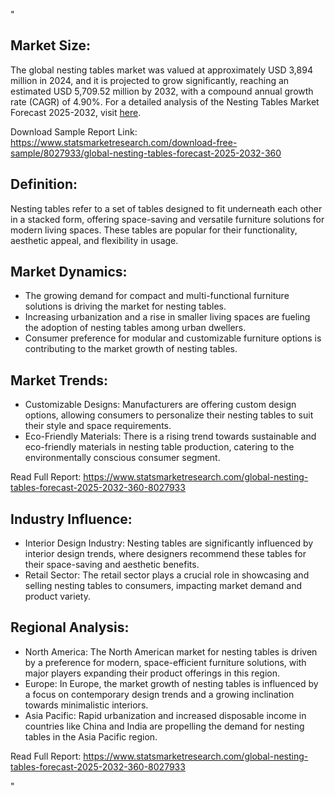 "<h2>Market Size:</h2>
<p>The global nesting tables market was valued at approximately USD 3,894 million in 2024, and it is projected to grow significantly, reaching an estimated USD 5,709.52 million by 2032, with a compound annual growth rate (CAGR) of 4.90%. For a detailed analysis of the Nesting Tables Market Forecast 2025-2032, visit <a href='https://www.statsmarketresearch.com/global-nesting-tables-forecast-2025-2032-360-8027933'>here</a>.</p>
<p>Download Sample Report Link: <a href='https://www.statsmarketresearch.com/download-free-sample/8027933/global-nesting-tables-forecast-2025-2032-360'>https://www.statsmarketresearch.com/download-free-sample/8027933/global-nesting-tables-forecast-2025-2032-360</a></p>

<h2>Definition:</h2>
<p>Nesting tables refer to a set of tables designed to fit underneath each other in a stacked form, offering space-saving and versatile furniture solutions for modern living spaces. These tables are popular for their functionality, aesthetic appeal, and flexibility in usage.</p>

<h2>Market Dynamics:</h2>
<ul>
<li>The growing demand for compact and multi-functional furniture solutions is driving the market for nesting tables.</li>
<li>Increasing urbanization and a rise in smaller living spaces are fueling the adoption of nesting tables among urban dwellers.</li>
<li>Consumer preference for modular and customizable furniture options is contributing to the market growth of nesting tables.</li>
</ul>

<h2>Market Trends:</h2>
<ul>
<li>Customizable Designs: Manufacturers are offering custom design options, allowing consumers to personalize their nesting tables to suit their style and space requirements.</li>
<li>Eco-Friendly Materials: There is a rising trend towards sustainable and eco-friendly materials in nesting table production, catering to the environmentally conscious consumer segment.</li>
</ul>
<p>Read Full Report: <a href='https://www.statsmarketresearch.com/global-nesting-tables-forecast-2025-2032-360-8027933'>https://www.statsmarketresearch.com/global-nesting-tables-forecast-2025-2032-360-8027933</a></p>

<h2>Industry Influence:</h2>
<ul>
<li>Interior Design Industry: Nesting tables are significantly influenced by interior design trends, where designers recommend these tables for their space-saving and aesthetic benefits.</li>
<li>Retail Sector: The retail sector plays a crucial role in showcasing and selling nesting tables to consumers, impacting market demand and product variety.</li>
</ul>

<h2>Regional Analysis:</h2>
<ul>
<li>North America: The North American market for nesting tables is driven by a preference for modern, space-efficient furniture solutions, with major players expanding their product offerings in this region.</li>
<li>Europe: In Europe, the market growth of nesting tables is influenced by a focus on contemporary design trends and a growing inclination towards minimalistic interiors.</li>
<li>Asia Pacific: Rapid urbanization and increased disposable income in countries like China and India are propelling the demand for nesting tables in the Asia Pacific region.</li>
</ul>
<p>Read Full Report: <a href='https://www.statsmarketresearch.com/global-nesting-tables-forecast-2025-2032-360-8027933'>https://www.statsmarketresearch.com/global-nesting-tables-forecast-2025-2032-360-8027933</a></p>"
